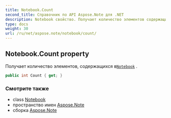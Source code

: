 ```yaml
---
title: Notebook.Count
second_title: Справочник по API Aspose.Note для .NET
description: Notebook свойство. Получает количество элементов содержащихся вNotebook .
type: docs
weight: 30
url: /ru/net/aspose.note/notebook/count/
---
```

## Notebook.Count property

Получает количество элементов, содержащихся в[`Notebook`](../) .

```csharp
public int Count { get; }
```

### Смотрите также

* class [Notebook](../)
* пространство имен [Aspose.Note](../../notebook/)
* сборка [Aspose.Note](../../../)


